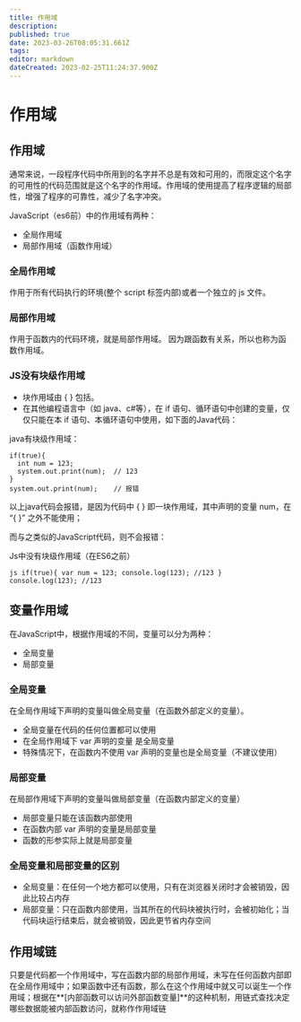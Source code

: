 ```yaml
---
title: 作用域
description: 
published: true
date: 2023-03-26T08:05:31.661Z
tags: 
editor: markdown
dateCreated: 2023-02-25T11:24:37.900Z
---
```


# 作用域

## 作用域

通常来说，一段程序代码中所用到的名字并不总是有效和可用的，而限定这个名字的可用性的代码范围就是这个名字的作用域。作用域的使用提高了程序逻辑的局部性，增强了程序的可靠性，减少了名字冲突。

JavaScript（es6前）中的作用域有两种：

* 全局作用域
* 局部作用域（函数作用域）

### 全局作用域

作用于所有代码执行的环境(整个 script 标签内部)或者一个独立的 js 文件。

### 局部作用域

作用于函数内的代码环境，就是局部作用域。 因为跟函数有关系，所以也称为函数作用域。

### JS没有块级作用域

* 块作用域由 { } 包括。
* 在其他编程语言中（如 java、c#等），在 if 语句、循环语句中创建的变量，仅仅只能在本 if 语句、本循环语句中使用，如下面的Java代码：

java有块级作用域：

```
if(true){
  int num = 123;
  system.out.print(num);  // 123
}
system.out.print(num);    // 报错
```

以上java代码会报错，是因为代码中 { } 即一块作用域，其中声明的变量 num，在 “{ }” 之外不能使用；

而与之类似的JavaScript代码，则不会报错：

Js中没有块级作用域（在ES6之前）

`js if(true){ var num = 123; console.log(123); //123 } console.log(123); //123`

## 变量作用域

在JavaScript中，根据作用域的不同，变量可以分为两种：

* 全局变量
* 局部变量

### 全局变量

在全局作用域下声明的变量叫做全局变量（在函数外部定义的变量）。

* 全局变量在代码的任何位置都可以使用
* 在全局作用域下 var 声明的变量 是全局变量
* 特殊情况下，在函数内不使用 var 声明的变量也是全局变量（不建议使用）

### 局部变量

在局部作用域下声明的变量叫做局部变量（在函数内部定义的变量）

* 局部变量只能在该函数内部使用
* 在函数内部 var 声明的变量是局部变量
* 函数的形参实际上就是局部变量

### 全局变量和局部变量的区别

* 全局变量：在任何一个地方都可以使用，只有在浏览器关闭时才会被销毁，因此比较占内存
* 局部变量：只在函数内部使用，当其所在的代码块被执行时，会被初始化；当代码块运行结束后，就会被销毁，因此更节省内存空间

## 作用域链

只要是代码都一个作用域中，写在函数内部的局部作用域，未写在任何函数内部即在全局作用域中；如果函数中还有函数，那么在这个作用域中就又可以诞生一个作用域；根据在**[内部函数可以访问外部函数变量]**的这种机制，用链式查找决定哪些数据能被内部函数访问，就称作作用域链

‍